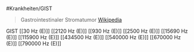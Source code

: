 #Krankheiten/GIST

> Gastrointestinaler Stromatumor
> [Wikipedia](https://de.wikipedia.org/wiki/GIST)

GIST
[[30 Hz (E)]]
[[2120 Hz (E)]]
[[930 Hz (E)]]
[[2500 Hz (E)]]
[[15690 Hz (E)]]
[[115900 Hz (E)]]
[[434500 Hz (E)]]
[[540000 Hz (E)]]
[[670000 Hz (E)]]
[[790000 Hz (E)]]